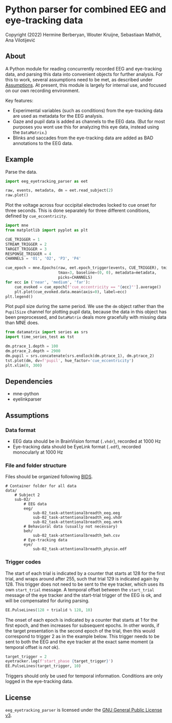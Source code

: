 # Python parser for combined EEG and eye-tracking data 

Copyright (2022) Hermine Berberyan, Wouter Kruijne, Sebastiaan Mathôt, Ana Vilotijević

## About

A Python module for reading concurrently recorded EEG and eye-tracking data, and parsing this data into convenient objects for further analysis. For this to work, several assumptions need to be met, as described under [Assumptions](#assumptions). At present, this module is largely for internal use, and focused on our own recording environment.

Key features:

- Experimental variables (such as conditions) from the eye-tracking data are used as metadata for the EEG analysis.
- Gaze and pupil data is added as channels to the EEG data. (But for most purposes you wont use this for analyzing this eye data, instead using the `DataMatrix`.)
- Blinks and saccades from the eye-tracking data are added as BAD annotations to the EEG data.


## Example

Parse the data.

```python
import eeg_eyetracking_parser as eet

raw, events, metadata, dm = eet.read_subject(2)
raw.plot()
```

Plot the voltage across four occipital electrodes locked to cue onset for three seconds. This is done separately for three different conditions, defined by `cue_eccentricity`.

```python
import mne
from matplotlib import pyplot as plt

CUE_TRIGGER = 1
STREAM_TRIGGER = 2
TARGET_TRIGGER = 3
RESPONSE_TRIGGER = 4
CHANNELS = 'O1', 'O2', 'P3', 'P4'

cue_epoch = mne.Epochs(raw, eet.epoch_trigger(events, CUE_TRIGGER), tmin=-.1,
                       tmax=3, baseline=(0, 0), metadata=metadata,
                       picks=CHANNELS)
for ecc in ('near', 'medium', 'far'):
    cue_evoked = cue_epoch[f'cue_eccentricity == "{ecc}"'].average()
    plt.plot(cue_evoked.data.mean(axis=0), label=ecc)
plt.legend()
```

Plot pupil size during the same period. We use the `dm` object rather than the `PupilSize` channel for plotting pupil data, because the data in this object has been preprocessed, and `DataMatrix` deals more gracefully with missing data than MNE does.

```python
from datamatrix import series as srs
import time_series_test as tst

dm.ptrace_1.depth = 100
dm.ptrace_2.depth = 2900
dm.pupil = srs.concatenate(srs.endlock(dm.ptrace_1), dm.ptrace_2)
tst.plot(dm, dv=f'pupil', hue_factor='cue_eccentricity')
plt.xlim(0, 300)
```

## Dependencies

- mne-python
- eyelinkparser


## Assumptions

### Data format

- EEG data should be in BrainVision format (`.vhdr`), recorded at 1000 Hz
- Eye-tracking data should be EyeLink format (`.edf`), recorded monocularly at 1000 Hz

### File and folder structure

Files should be organized following [BIDS](https://bids-specification.readthedocs.io/).

```
# Container folder for all data
data/
    # Subject 2
    sub-02/
        # EEG data
        eeg/
            sub-02_task-attentionalbreadth_eeg.eeg
            sub-02_task-attentionalbreadth_eeg.vhdr
            sub-02_task-attentionalbreadth_eeg.vmrk
        # Behavioral data (usually not necessary)
        beh/
            sub-02_task-attentionalbreadth_beh.csv
        # Eye-tracking data
        eye/
            sub-02_task-attentionalbreadth_physio.edf
```

### Trigger codes

The start of each trial is indicated by a counter that starts at 128 for the first trial, and wraps around after 255, such that trial 129 is indicated again by 128. This trigger does not need to be sent to the eye tracker, which uses its own `start_trial` message. A temporal offset between the `start_trial` message of the eye tracker and the start-trial trigger of the EEG is ok, and will be compensated for during parsing.

```python
EE.PulseLines(128 + trialid % 128, 10) 
```

The onset of each epoch is indicated by a counter that starts at 1 for the first epoch, and then increases for subsequent epochs. In other words, if the target presentation is the second epoch of the trial, then this would correspond to trigger 2 as in the example below. This trigger needs to be sent to both the EEG and the eye tracker at the exact same moment (a temporal offset is *not* ok).

```python
target_trigger = 2
eyetracker.log(f'start_phase {target_trigger}')
EE.PulseLines(target_trigger, 10)
```

Triggers should only be used for temporal information. Conditions are only logged in the eye-tracking data.


## License

`eeg_eyetracking_parser` is licensed under the [GNU General Public License
v3](http://www.gnu.org/licenses/gpl-3.0.en.html).
